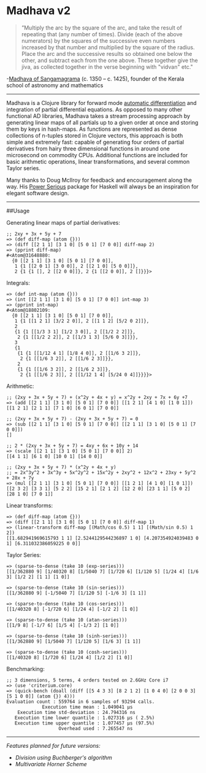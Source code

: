 # Madhava v2

>”Multiply the arc by the square of the arc, and take the result of repeating that (any number of times). Divide (each of the above numerators) by the squares of the successive even numbers increased by that number and multiplied by the square of the radius. Place the arc and the successive results so obtained one below the other, and subtract each from the one above. These together give the jiva, as collected together in the verse beginning with "vidvan" etc."

-[Madhava of Sangamagrama](https://en.wikipedia.org/wiki/Madhava_of_Sangamagrama) (c. 1350 – c. 1425), founder of the Kerala school of astronomy and mathematics

---

Madhava is a Clojure library for forward mode [automatic differentiation](https://en.wikipedia.org/wiki/Automatic_differentiation) and integration of partial differential equations. As opposed to many other functional AD libraries, Madhava takes a stream processing approach by generating linear maps of all partials up to a given order at once and storing them by keys in hash-maps. As functions are represented as dense collections of n-tuples stored in Clojure vectors, this approach is both simple and extremely fast: capable of generating four orders of partial derivatives from hairy three dimensional functions in around one microsecond on commodity CPUs. Additional functions are included for basic arithmetic operations, linear transformations, and several common Taylor series.

Many thanks to Doug McIlroy for feedback and encouragement along the way. His [Power Serious](http://www.cs.dartmouth.edu/~doug/powser.html) package for Haskell will always be an inspiration for elegant software design.

---

##Usage

Generating linear maps of partial derivatives:

```
;; 2xy + 3x + 5y + 7
=> (def diff-map (atom {}))
=> (diff [[2 1 1] [3 1 0] [5 0 1] [7 0 0]] diff-map 2)
=> (pprint diff-map)
#<Atom@31648880: 
  {0 [[2 1 1] [3 1 0] [5 0 1] [7 0 0]],
   1 {1 [[2 0 1] [3 0 0]], 2 [[2 1 0] [5 0 0]]},
   2 {1 {1 [], 2 [[2 0 0]]}, 2 {1 [[2 0 0]], 2 []}}}>
```

Integrals:

```
=> (def int-map (atom {}))
=> (int [[2 1 1] [3 1 0] [5 0 1] [7 0 0]] int-map 3)
=> (pprint int-map)
#<Atom@18802109: 
  {0 [[2 1 1] [3 1 0] [5 0 1] [7 0 0]],
   1 {1 [[1 2 1] [3/2 2 0]], 2 [[1 1 2] [5/2 0 2]]},
   2
   {1 {1 [[1/3 3 1] [1/2 3 0]], 2 [[1/2 2 2]]},
    2 {1 [[1/2 2 2]], 2 [[1/3 1 3] [5/6 0 3]]}},
   3
   {1
    {1 {1 [[1/12 4 1] [1/8 4 0]], 2 [[1/6 3 2]]},
     2 {1 [[1/6 3 2]], 2 [[1/6 2 3]]}},
    2
    {1 {1 [[1/6 3 2]], 2 [[1/6 2 3]]},
     2 {1 [[1/6 2 3]], 2 [[1/12 1 4] [5/24 0 4]]}}}}>
```

Arithmetic:

```
;; (2xy + 3x + 5y + 7) + (x^2y + 4x + y) = x^2y + 2xy + 7x + 6y +7
=> (add [[2 1 1] [3 1 0] [5 0 1] [7 0 0]] [[1 2 1] [4 1 0] [1 0 1]])
[[1 2 1] [2 1 1] [7 1 0] [6 0 1] [7 0 0]]

;; (2xy + 3x + 5y + 7) - (2xy + 3x + 5y + 7) = 0
=> (sub [[2 1 1] [3 1 0] [5 0 1] [7 0 0]] [[2 1 1] [3 1 0] [5 0 1] [7 0 0]])
[]

;; 2 * (2xy + 3x + 5y + 7) = 4xy + 6x + 10y + 14
=> (scale [[2 1 1] [3 1 0] [5 0 1] [7 0 0]] 2)
[[4 1 1] [6 1 0] [10 0 1] [14 0 0]]

;; (2xy + 3x + 5y + 7) * (x^2y + 4x + y)
;; = 2x^3y^2 + 3x^3y + 5x^2y^2 + 15x^2y + 2xy^2 + 12x^2 + 23xy + 5y^2 + 28x + 7y
=> (mul [[2 1 1] [3 1 0] [5 0 1] [7 0 0]] [[1 2 1] [4 1 0] [1 0 1]])
[[2 3 2] [3 3 1] [5 2 2] [15 2 1] [2 1 2] [12 2 0] [23 1 1] [5 0 2] [28 1 0] [7 0 1]]
```

Linear transforms:

```
=> (def diff-map (atom {}))
=> (diff [[2 1 1] [3 1 0] [5 0 1] [7 0 0]] diff-map 1)
=> (linear-transform diff-map [(Math/cos 0.5) 1 1] [(Math/sin 0.5) 1 2])
[[1.682941969615793 1 1] [2.5244129544236897 1 0] [4.207354924039483 0 1] [6.311032386059225 0 0]]
```

Taylor Series:

```
=> (sparse-to-dense (take 10 (exp-series)))
[[1/362880 9] [1/40320 8] [1/5040 7] [1/720 6] [1/120 5] [1/24 4] [1/6 3] [1/2 2] [1 1] [1 0]]

=> (sparse-to-dense (take 10 (sin-series)))
[[1/362880 9] [-1/5040 7] [1/120 5] [-1/6 3] [1 1]]

=> (sparse-to-dense (take 10 (cos-series)))
[[1/40320 8] [-1/720 6] [1/24 4] [-1/2 2] [1 0]]

=> (sparse-to-dense (take 10 (atan-series)))
[[1/9 8] [-1/7 6] [1/5 4] [-1/3 2] [1 0]]

=> (sparse-to-dense (take 10 (sinh-series)))
[[1/362880 9] [1/5040 7] [1/120 5] [1/6 3] [1 1]]

=> (sparse-to-dense (take 10 (cosh-series)))
[[1/40320 8] [1/720 6] [1/24 4] [1/2 2] [1 0]]
```

Benchmarking:

```
;; 3 dimensions, 5 terms, 4 orders tested on 2.6GHz Core i7 
=> (use 'criterium.core)
=> (quick-bench (doall (diff [[5 4 3 3] [8 2 1 2] [1 0 4 0] [2 0 0 3] [5 1 0 0]] (atom {}) 4)))
Evaluation count : 559764 in 6 samples of 93294 calls.
             Execution time mean : 1.049041 µs
    Execution time std-deviation : 24.794316 ns
   Execution time lower quantile : 1.027316 µs ( 2.5%)
   Execution time upper quantile : 1.077457 µs (97.5%)
                   Overhead used : 7.265547 ns
```

---

*Features planned for future versions:*

+ *Division using Buchberger's algorithm*
+ *Multivariate Horner Scheme*